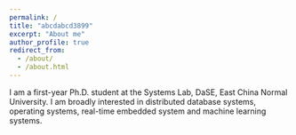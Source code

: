 ```yaml
---
permalink: /
title: "abcdabcd3899"
excerpt: "About me"
author_profile: true
redirect_from:
  - /about/
  - /about.html
---
```


I am a first-year Ph.D. student at the Systems Lab, DaSE, East China Normal University. I am broadly interested in distributed database systems, operating systems, real-time embedded system and machine learning systems.
